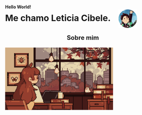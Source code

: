 <h1>
    <div style="font-size:14px">Hello World!</div>
    <div>
        <span>Me chamo Leticia Cibele.<span>
        <img align="center" src="imagens/fotor-20241027182025.png" alt="Imagem de Tanjiro anime demon slayer" width="60px" style="margin-left: 20px;">
    </div>
</h1>

<div>
    <div>
        <p align="center" style="font-weight:bold; font-size:20px;">Sobre mim</p>
    </div>
    <img src="gifs/7her4ja.gif" width="350px"> 
</div>


